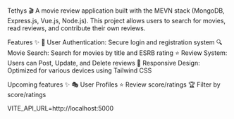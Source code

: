 Tethys 🎬
A movie review application built with the MEVN stack (MongoDB, Express.js, Vue.js, Node.js).
This project allows users to search for movies, read reviews, and contribute their own reviews.

Features ✨
🔐 User Authentication: Secure login and registration system
🔍 Movie Search: Search for movies by title and ESRB rating
⭐ Review System: Users can Post, Update, and Delete reviews
🎨 Responsive Design: Optimized for various devices using Tailwind CSS

Upcoming features ✨
🎭 User Profiles
⭐ Review score/ratings
🏆 Filter by score/ratings


<!-- LOCAL DEVELOPMENT -->
<!-- local api url can be used in .env.local -->
VITE_API_URL=http://localhost:5000